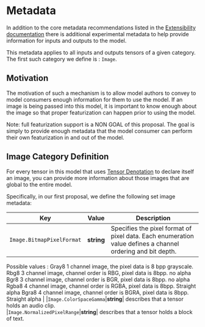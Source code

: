 # Metadata

In addition to the core metadata recommendations listed in the [Extensibility documentation](IR.md) there is additional experimental metadata to help provide information for inputs and outputs to the model.  

This metadata applies to all inputs and outputs tensors of a given category.    The first such category we define is : `Image`.

## Motivation

The motivation of such a mechanism is to allow model authors to convey to model consumers enough information for them to use the model.    If an image is being passed into this model, it is important to know enough
about the image so that proper featurization can happen prior to using the model.   

Note: full featurization support is a NON GOAL of this proposal. The goal is simply to provide enough metadata that the model consumer can perform their own featurization in and out of the model.

## Image Category Definition

For every tensor in this model that uses [Tensor Denotation](TensorDenotation.md) to declare itself an image, you can provide more information about those images that are global to the entire model.

Specifically, in our first proposal, we define the following set image metadata:

|Key|Value|Description|
|-----|----|-----------|
|`Image.BitmapPixelFormat`|__string__| Specifies the pixel format of pixel data. Each enumeration value defines a channel ordering and bit depth.
Possible values : 
	Gray8
		1 channel image, the pixel data is 8 bpp grayscale.
	Rbg8
		3 channel image, channel order is RBG, pixel data is 8bpp.  no alpha
	Bgr8
		3 channel image, channel order is BGR, pixel data is 8bpp.  no alpha
	Rgba8
		4 channel image, channel order is RGBA, pixel data is 8bpp.  Straight alpha
	Bgra8
        4 channel image, channel order is BGRA, pixel data is 8bpp.  Straight alpha
|
|`Image.ColorSpaceGamma`|__string__| describes that a tensor holds an audio clip.   
|`Image.NormalizedPixelRange`|__string__| describes that a tensor holds a block of text.

